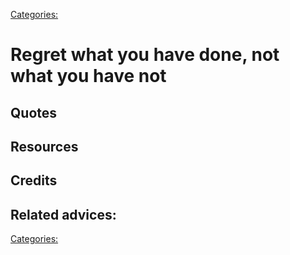[Categories:](../Categories/index.md)
# Regret what you have done, not what you have not

## Quotes

## Resources

## Credits

## Related advices:


[Categories:](../Categories/index.md)